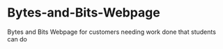 # Bytes-and-Bits-Webpage
Bytes and Bits Webpage for customers needing work done that students can do
